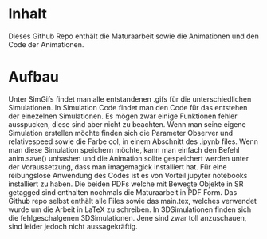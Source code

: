 # Inhalt
Dieses Github Repo enthält die Maturaarbeit sowie die Animationen und den Code der Animationen.

# Aufbau
Unter SimGifs findet man alle entstandenen .gifs für die unterschiedlichen Simulationen.
In Simulation Code findet man den Code für das entstehen der einezelnen Simulationen. Es mögen zwar einige Funktionen fehler ausspucken, diese sind aber nicht zu beachten. Wenn man seine eigene Simulation erstellen möchte finden sich die Parameter Observer und relativespeed sowie die Farbe col, in einem Abschnitt des .ipynb files. Wenn man diese Simulation speichern möchte, kann man einfach den Befehl anim.save() unhashen und die Animation sollte gespeichert werden unter der Voraussetzung, dass man imagemagick installiert hat. Für eine reibungslose Anwendung des Codes ist es von Vorteil jupyter notebooks installiert zu haben.
Die beiden PDFs welche mit Bewegte Objekte in SR getagged sind enthalten nochmals die Maturaarbeit in PDF Form.
Das Github repo selbst enthält alle Files sowie das main.tex, welches verwendet wurde um die Arbeit in LaTeX zu schreiben.
In 3DSimulationen finden sich die fehlgeschalgenen 3DSimulationen. Jene sind zwar toll anzuschauen, sind leider jedoch nicht aussagekräftig.
